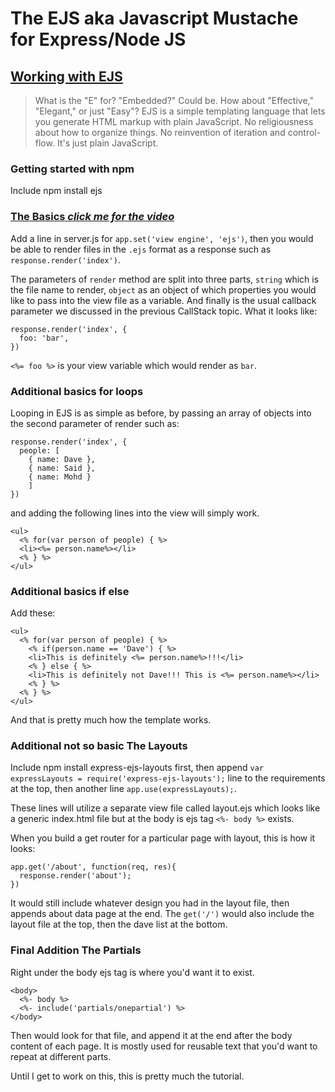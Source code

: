 # The EJS aka Javascript Mustache for Express/Node JS


## [Working with EJS](https://ejs.co/)
> What is the "E" for? "Embedded?" Could be. How about "Effective," "Elegant," or just "Easy"? EJS is a simple templating language that lets you generate HTML markup with plain JavaScript. No religiousness about how to organize things. No reinvention of iteration and control-flow. It's just plain JavaScript.


### Getting started with npm
Include npm install ejs

### [**The Basics** *click me for the video*](https://www.youtube.com/playlist?list=PL7sCSgsRZ-slYARh3YJIqPGZqtGVqZRGt)
Add a line in server.js for `app.set('view engine', 'ejs')`, then you would be able to render files in the `.ejs` format as a response such as `response.render('index')`. 

The parameters of `render` method are split into three parts, `string` which is the file name to render, `object` as an object of which properties you would like to pass into the view file as a variable. And finally is the usual callback parameter we discussed in the previous CallStack topic. What it looks like:

```
response.render('index', {
  foo: 'bar',
})
```

`<%= foo %>` is your view variable which would render as `bar`.

### Additional basics **for loops**
Looping in EJS is as simple as before, by passing an array of objects into the second parameter of render such as:

```
response.render('index', {
  people: [
    { name: Dave },
    { name: Said },
    { name: Mohd }
    ]
})
```

and adding the following lines into the view will simply work.

```
<ul>
  <% for(var person of people) { %>
  <li><%= person.name%></li>
  <% } %>
</ul>
```

### Additional basics **if else**
Add these:

```
<ul>
  <% for(var person of people) { %>
    <% if(person.name == 'Dave') { %>
    <li>This is definitely <%= person.name%>!!!</li>
    <% } else { %>
    <li>This is definitely not Dave!!! This is <%= person.name%></li>
    <% } %>
  <% } %>
</ul>
```

And that is pretty much how the template works.

### Additional not so basic **The Layouts**
Include npm install express-ejs-layouts first, then append `var expressLayouts = require('express-ejs-layouts');` line to the requirements at the top, then another line `app.use(expressLayouts);`. 

These lines will utilize a separate view file called layout.ejs which looks like a generic index.html file but at the body is ejs tag `<%- body %>` exists.

When you build a get router for a particular page with layout, this is how it looks:

```
app.get('/about', function(req, res){
  response.render('about');
})
```

It would still include whatever design you had in the layout file, then appends about data page at the end. The `get('/')` would also include the layout file at the top, then the dave list at the bottom.

### Final Addition **The Partials**
Right under the body ejs tag is where you'd want it to exist.

```
<body>
  <%- body %>
  <%- include('partials/onepartial') %>
</body>
```

Then would look for that file, and append it at the end after the body content of each page. It is mostly used for reusable text that you'd want to repeat at different parts.

Until I get to work on this, this is pretty much the tutorial.